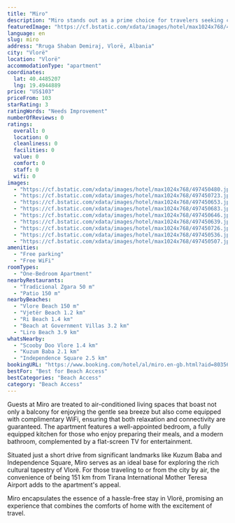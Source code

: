 ```yaml
---
title: "Miro"
description: "Miro stands out as a prime choice for travelers seeking comfortable and spacious accommodations in Vlorë, just a stone's throw away from the pristine Vlore Beach."
featuredImage: "https://cf.bstatic.com/xdata/images/hotel/max1024x768/497450480.jpg?k=1c56cb68c7a1d037422b9a38210c17587ca6a08f7cfb150cb542d508b29e52d0&o=&hp=1"
language: en
slug: miro
address: "Rruga Shaban Demiraj, Vlorë, Albania"
city: "Vlorë"
location: "Vlorë"
accommodationType: "apartment"
coordinates:
  lat: 40.4485207
  lng: 19.4944889
price: "US$103"
priceFrom: 103
starRating: 3
ratingWords: "Needs Improvement"
numberOfReviews: 0
ratings:
  overall: 0
  location: 0
  cleanliness: 0
  facilities: 0
  value: 0
  comfort: 0
  staff: 0
  wifi: 0
images:
  - "https://cf.bstatic.com/xdata/images/hotel/max1024x768/497450480.jpg?k=1c56cb68c7a1d037422b9a38210c17587ca6a08f7cfb150cb542d508b29e52d0&o=&hp=1"
  - "https://cf.bstatic.com/xdata/images/hotel/max1024x768/497450723.jpg?k=fd527f04a85d3f7f52fa3e014f458a49be8813d5790417fa927e1c6fe5f50e13&o=&hp=1"
  - "https://cf.bstatic.com/xdata/images/hotel/max1024x768/497450653.jpg?k=e733472ff0dda0ce7052151174c37aab4748456c69eab7291d9ba71da6ca3d0f&o=&hp=1"
  - "https://cf.bstatic.com/xdata/images/hotel/max1024x768/497450683.jpg?k=2510fd1bd67b3c525c85d19022efb5f245f23e826433f53a22fec724d65995b3&o=&hp=1"
  - "https://cf.bstatic.com/xdata/images/hotel/max1024x768/497450646.jpg?k=12630ab635846ba0c6a5774955d772ea7ed6f3c0b14e0df4153569f34bcb5e2d&o=&hp=1"
  - "https://cf.bstatic.com/xdata/images/hotel/max1024x768/497450639.jpg?k=d01e828f195e660f317666c735be2b83f7dc7e2a2304888fc932f4000045e324&o=&hp=1"
  - "https://cf.bstatic.com/xdata/images/hotel/max1024x768/497450726.jpg?k=7ecbb0f012f15ceb917b03766a1ca82d8c48110b362285a6b4e0ef166a31938c&o=&hp=1"
  - "https://cf.bstatic.com/xdata/images/hotel/max1024x768/497450536.jpg?k=30a4aae157fe02f63d85cbfa13631b02dff3964b81fc6110915c097ee1aa3835&o=&hp=1"
  - "https://cf.bstatic.com/xdata/images/hotel/max1024x768/497450507.jpg?k=69eab4c6336a36c03c5baac7bc83fff0fcd3347cb0575aabf2cdcb37efabd2fe&o=&hp=1"
amenities:
  - "Free parking"
  - "Free WiFi"
roomTypes:
  - "One-Bedroom Apartment"
nearbyRestaurants:
  - "Tradicional Zgara 50 m"
  - "Patio 150 m"
nearbyBeaches:
  - "Vlore Beach 150 m"
  - "Vjetër Beach 1.2 km"
  - "Ri Beach 1.4 km"
  - "Beach at Government Villas 3.2 km"
  - "Liro Beach 3.9 km"
whatsNearby:
  - "Scooby Doo Vlore 1.4 km"
  - "Kuzum Baba 2.1 km"
  - "Independence Square 2.5 km"
bookingURL: "https://www.booking.com/hotel/al/miro.en-gb.html?aid=8035640"
bestFor: "Best for Beach Access"
bestCategories: "Beach Access"
category: "Beach Access"
---
```


Guests at Miro are treated to air-conditioned living spaces that boast not only a balcony for enjoying the gentle sea breeze but also come equipped with complimentary WiFi, ensuring that both relaxation and connectivity are guaranteed. The apartment features a well-appointed bedroom, a fully equipped kitchen for those who enjoy preparing their meals, and a modern bathroom, complemented by a flat-screen TV for entertainment.

Situated just a short drive from significant landmarks like Kuzum Baba and Independence Square, Miro serves as an ideal base for exploring the rich cultural tapestry of Vlorë. For those traveling to or from the city by air, the convenience of being 151 km from Tirana International Mother Teresa Airport adds to the apartment's appeal.

Miro encapsulates the essence of a hassle-free stay in Vlorë, promising an experience that combines the comforts of home with the excitement of travel.